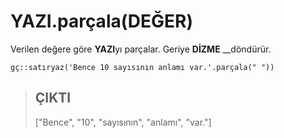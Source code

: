 # YAZI.parçala\(DEĞER\)

Verilen değere göre **YAZI**yı parçalar. Geriye **DİZME** __döndürür.

```text
gç::satıryaz('Bence 10 sayısının anlamı var.'.parçala(" "))
```

> ## **ÇIKTI**
>
> \["Bence", "10", "sayısının", "anlamı", "var."\]



